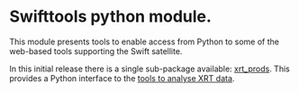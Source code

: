 # Swifttools python module.

This module presents tools to enable access from Python to some of the web-based
tools supporting the Swift satellite.

In this initial release there is a single sub-package available: [xrt_prods](swifttools/xrt_prods/README.md). This provides
a Python interface to the [tools to analyse XRT data](https://www.swift.ac.uk/user_objects).

